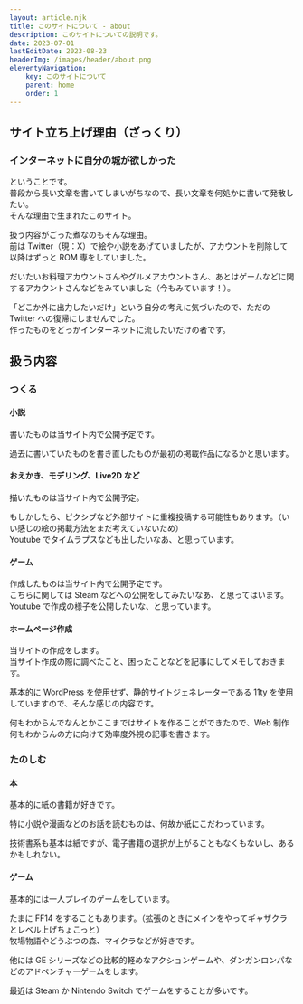 ```yaml
---
layout: article.njk
title: このサイトについて - about
description: このサイトについての説明です。
date: 2023-07-01
lastEditDate: 2023-08-23
headerImg: /images/header/about.png
eleventyNavigation:
    key: このサイトについて
    parent: home
    order: 1
---
```


## サイト立ち上げ理由（ざっくり）

### インターネットに自分の城が欲しかった

ということです。  
普段から長い文章を書いてしまいがちなので、長い文章を何処かに書いて発散したい。  
そんな理由で生まれたこのサイト。  

扱う内容がごった煮なのもそんな理由。  
前は Twitter（現：X）で絵や小説をあげていましたが、アカウントを削除して以降はずっと ROM 専をしていました。  

だいたいお料理アカウントさんやグルメアカウントさん、あとはゲームなどに関するアカウントさんなどをみていました（今もみています！）。  

「どこか外に出力したいだけ」という自分の考えに気づいたので、ただの Twitter への復帰にしませんでした。  
作ったものをどっかインターネットに流したいだけの者です。

## 扱う内容

### つくる

#### 小説

書いたものは当サイト内で公開予定です。  

過去に書いていたものを書き直したものが最初の掲載作品になるかと思います。

#### おえかき、モデリング、Live2D など

描いたものは当サイト内で公開予定。  

もしかしたら、ピクシブなど外部サイトに重複投稿する可能性もあります。（いい感じの絵の掲載方法をまだ考えていないため）  
Youtube でタイムラプスなども出したいなあ、と思っています。

#### ゲーム

作成したものは当サイト内で公開予定です。  
こちらに関しては Steam などへの公開をしてみたいなあ、と思ってはいます。  
Youtube で作成の様子を公開したいな、と思っています。

#### ホームページ作成

当サイトの作成をします。  
当サイト作成の際に調べたこと、困ったことなどを記事にしてメモしておきます。  

基本的に WordPress を使用せず、静的サイトジェネレーターである 11ty を使用していますので、そんな感じの内容です。  

何もわからんでなんとかここまではサイトを作ることができたので、Web 制作何もわからんの方に向けて効率度外視の記事を書きます。

### たのしむ

#### 本

基本的に紙の書籍が好きです。  

特に小説や漫画などのお話を読むものは、何故か紙にこだわっています。  

技術書系も基本は紙ですが、電子書籍の選択が上がることもなくもないし、あるかもしれない。

#### ゲーム

基本的には一人プレイのゲームをしています。  

たまに FF14 をすることもあります。（拡張のときにメインをやってギャザクラとレベル上げちょこっと）  
牧場物語やどうぶつの森、マイクラなどが好きです。  

他には GE シリーズなどの比較的軽めなアクションゲームや、ダンガンロンパなどのアドベンチャーゲームをします。  

最近は Steam か Nintendo Switch でゲームをすることが多いです。

